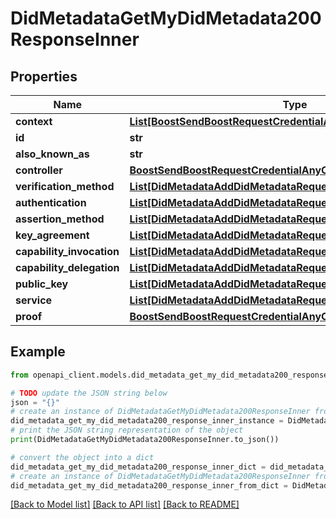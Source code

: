 # DidMetadataGetMyDidMetadata200ResponseInner


## Properties

Name | Type | Description | Notes
------------ | ------------- | ------------- | -------------
**context** | [**List[BoostSendBoostRequestCredentialAnyOfContextInner]**](BoostSendBoostRequestCredentialAnyOfContextInner.md) |  | [optional] 
**id** | **str** |  | 
**also_known_as** | **str** |  | [optional] 
**controller** | [**BoostSendBoostRequestCredentialAnyOfIssuerAnyOfType**](BoostSendBoostRequestCredentialAnyOfIssuerAnyOfType.md) |  | [optional] 
**verification_method** | [**List[DidMetadataAddDidMetadataRequestVerificationMethodInner]**](DidMetadataAddDidMetadataRequestVerificationMethodInner.md) |  | [optional] 
**authentication** | [**List[DidMetadataAddDidMetadataRequestVerificationMethodInner]**](DidMetadataAddDidMetadataRequestVerificationMethodInner.md) |  | [optional] 
**assertion_method** | [**List[DidMetadataAddDidMetadataRequestVerificationMethodInner]**](DidMetadataAddDidMetadataRequestVerificationMethodInner.md) |  | [optional] 
**key_agreement** | [**List[DidMetadataAddDidMetadataRequestVerificationMethodInner]**](DidMetadataAddDidMetadataRequestVerificationMethodInner.md) |  | [optional] 
**capability_invocation** | [**List[DidMetadataAddDidMetadataRequestVerificationMethodInner]**](DidMetadataAddDidMetadataRequestVerificationMethodInner.md) |  | [optional] 
**capability_delegation** | [**List[DidMetadataAddDidMetadataRequestVerificationMethodInner]**](DidMetadataAddDidMetadataRequestVerificationMethodInner.md) |  | [optional] 
**public_key** | [**List[DidMetadataAddDidMetadataRequestVerificationMethodInner]**](DidMetadataAddDidMetadataRequestVerificationMethodInner.md) |  | [optional] 
**service** | [**List[DidMetadataAddDidMetadataRequestServiceInner]**](DidMetadataAddDidMetadataRequestServiceInner.md) |  | [optional] 
**proof** | [**BoostSendBoostRequestCredentialAnyOfProof**](BoostSendBoostRequestCredentialAnyOfProof.md) |  | [optional] 

## Example

```python
from openapi_client.models.did_metadata_get_my_did_metadata200_response_inner import DidMetadataGetMyDidMetadata200ResponseInner

# TODO update the JSON string below
json = "{}"
# create an instance of DidMetadataGetMyDidMetadata200ResponseInner from a JSON string
did_metadata_get_my_did_metadata200_response_inner_instance = DidMetadataGetMyDidMetadata200ResponseInner.from_json(json)
# print the JSON string representation of the object
print(DidMetadataGetMyDidMetadata200ResponseInner.to_json())

# convert the object into a dict
did_metadata_get_my_did_metadata200_response_inner_dict = did_metadata_get_my_did_metadata200_response_inner_instance.to_dict()
# create an instance of DidMetadataGetMyDidMetadata200ResponseInner from a dict
did_metadata_get_my_did_metadata200_response_inner_from_dict = DidMetadataGetMyDidMetadata200ResponseInner.from_dict(did_metadata_get_my_did_metadata200_response_inner_dict)
```
[[Back to Model list]](../README.md#documentation-for-models) [[Back to API list]](../README.md#documentation-for-api-endpoints) [[Back to README]](../README.md)


